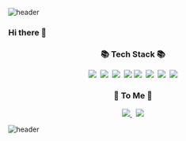 ![header](https://capsule-render.vercel.app/api?type=waving&color=auto&height=300&section=header&text=Saebom%20Son&fontSize=90)
### Hi there 👋
<h3 align="center">📚 Tech Stack 📚</h3>
<p align="center">
  <img src="https://img.shields.io/badge/Java-bf2e24?style=flat-square&logo=Java&logoColor=white"/>&nbsp;
  <img src="https://img.shields.io/badge/Spring-32a852?style=flat-square&logo=Spring&logoColor=white"/>&nbsp;
  <img src="https://img.shields.io/badge/MySql-395e6e?style=flat-square&logo=Mysql&logoColor=white"/>&nbsp;
  <img src="https://img.shields.io/badge/Eclipse-6524bf?style=flat-square&logo=Eclipse&logoColor=white"/>
  <img src="https://img.shields.io/badge/HTML-ed813e?style=flat-square&logo=Html5&logoColor=white"/>&nbsp;
  <img src="https://img.shields.io/badge/CSS-4654f0?style=flat-square&logo=css3&logoColor=white"/>&nbsp;
  <img src="https://img.shields.io/badge/JavaScript-fce85d?style=flat-square&logo=JavaScript&logoColor=white"/>&nbsp;
  <img src="https://img.shields.io/badge/Python-3766AB?style=flat-square&logo=Python&logoColor=white"/>
</p>
<h3 align="center">💜 To Me 💜</h3>
<p align="center">
  <a href="https://velog.io/@bonni">
    <img src="https://img.shields.io/badge/Tech%20Blog-11B48A?style=flat-square&logo=Vimeo&logoColor=white&link=https://velog.io/@bonni"/>
  </a>&nbsp;
  <img src="https://img.shields.io/badge/Gmail-EA4335?style=flat-square&logo=Gmail&logoColor=white&link=newspring56@gmail.com"/>
</p>



![header](https://capsule-render.vercel.app/api?type=waving&color=auto&height=100&section=footer)

<!--
**SaebomSon/SaebomSon** is a ✨ _special_ ✨ repository because its `README.md` (this file) appears on your GitHub profile.

Here are some ideas to get you started:

- 🔭 I’m currently working on ...
- 🌱 I’m currently learning ...
- 👯 I’m looking to collaborate on ...
- 🤔 I’m looking for help with ...
- 💬 Ask me about ...
- 📫 How to reach me: ...
- 😄 Pronouns: ...
- ⚡ Fun fact: ...
-->
